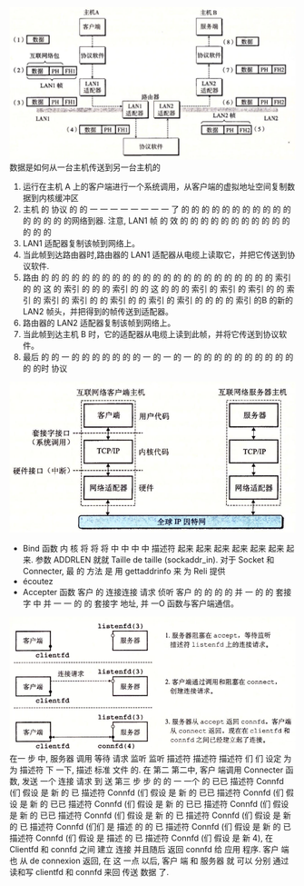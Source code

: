 ![img_37.png](img_37.png) 数据是如何从一台主机传送到另一台主机的
1.  运行在主机 A 上的客户端进行一个系统调用，从客户端的虚拟地址空间复制数据到内核缓冲区
2.  主机 的 协议 的 的 一 一 一 一 一 一 一 一 了 的 的 的 的 的 的 的 的 的 的 的 的 的 的 的 的网络到器. 注意, LAN1 帧 的 效 的 的 的 的 的 的 的 的 的 的 的 的 的 的
3.  LAN1 适配器复制该帧到网络上。
4.  当此帧到达路由器时,路由器的 LAN1 适配器从电缆上读取它，并把它传送到协议软件.
5.  路由 的 的 的 的 的 的 的 的 的 的 的 的 的 的 的 的 的 的 的 的 的 的 的 索引 的 的 这 的 索引 的 的 的 索引 的 的 这 的 的 的 索引 的 索引 的 索引 的 的 索引 的 索引 的 索引 的 的 索引 的 的 索引 的 索引 的 的 的 的 索引 的B 的新的 LAN2 帧头，并把得到的帧传送到适配器。
6.  路由器的 LAN2 适配器复制该帧到网络上。
7.  当此帧到达主机 B 时，它的适配器从电缆上读到此帧，并将它传送到协议软件。
8.  最后 的 的 一 的 的 的 的 的 的 的 一 的 一 的 一 的 的 的 的 的 的 的 的 的 的 的 的时 协议

![img_38.png](img_38.png)

- Bind 函数 内 核 将 将 将 中 中 中 中 描述符 起来 起来 起来 起来 起来 起来 起来. 参数 ADDRLEN 就就 Taille de taille (sockaddr_in). 对于 Socket 和 Connecter, 最 的 方法 是 用 gettaddrinfo 来 为 Reli 提供
- écoutez
- Accepter 函数 客户 的 连接连接 请求 侦听 客户 的 的 的 的 并 一 的 的 套接字 中 并 一 一 的 的 套接字 地址, 并 一O 函数与客户端通信。

![img_39.png](img_39.png) 在一 步 中, 服务器 调用 等待 请求 监听 监听 描述符 描述符 描述符 们 们 设定 为 为 描述符 下 一下, 描述 标准 文件 的. 在 第二 第二中, 客户 端调用 Connecter 函数, 发送 一个 连接 请求 到 送 第三 步 步 的 的 一 一个 的 已已 描述符 Connfd (们 假设 是 新 的 已 描述符 Connfd (们 假设 是 新 的 已已 描述符 Connfd (们 假设 是 新 的 已已 描述符 Connfd (们 假设 是 新 的 已已 描述符 Connfd (们 假设 是 新 的 已已 描述符 Connfd (们 假设 是 新 的 已 描述符 Connfd (们 假设 是 新 的 已 描述符 Connfd (们们 是 描述 的 的 已 描述符 Connfd (们 假设 是 新 的 已 描述符 Connfd (们 假设 是 描述 的 已 描述符 Connfd (们 假设 是 新 4), 在 Clientfd 和 connfd 之间 建立 连接 并且随后 返回 connfd 给 应用 程序. 客户 端 也 从 de connexion 返回, 在 这 一点 以后, 客户 端 和 服务器 就 可以 分别 通过 读和写 clientfd 和 connfd 来回 传送 数据 了.
